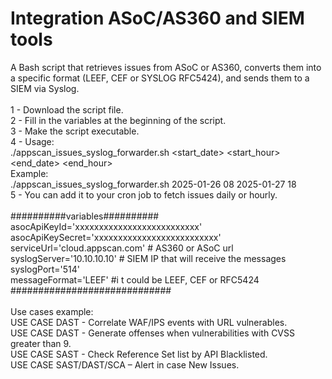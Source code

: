# Integration ASoC/AS360 and SIEM tools
A Bash script that retrieves issues from ASoC or AS360, converts them into a specific format (LEEF, CEF or SYSLOG RFC5424), and sends them to a SIEM via Syslog.<br>
<br>
1 - Download the script file.<br>
2 - Fill in the variables at the beginning of the script.<br>
3 - Make the script executable. <br>
4 - Usage:<br>
./appscan_issues_syslog_forwarder.sh <start_date> <start_hour> <end_date> <end_hour><br>
Example:<br> 
./appscan_issues_syslog_forwarder.sh 2025-01-26 08 2025-01-27 18<br>
5 - You can add it to your cron job to fetch issues daily or hourly.<br>
<br>
##########variables##########<br>
asocApiKeyId='xxxxxxxxxxxxxxxxxxxxxxxxxx'<br>
asocApiKeySecret='xxxxxxxxxxxxxxxxxxxxxxxxxx'<br>
serviceUrl='cloud.appscan.com' # AS360 or ASoC url<br>
syslogServer='10.10.10.10' # SIEM IP that will receive the messages<br>
syslogPort='514'<br>
messageFormat='LEEF' #i t could be LEEF, CEF or RFC5424<br>
#############################<br>
<br>
Use cases example: <br>
USE CASE DAST - Correlate WAF/IPS events with URL vulnerables.<br>
USE CASE DAST - Generate offenses when vulnerabilities with CVSS greater than 9.<br>
USE CASE SAST - Check Reference Set list by API Blacklisted.<br>
USE CASE SAST/DAST/SCA – Alert in case New Issues.<br>
